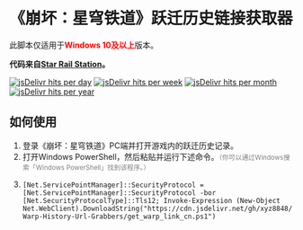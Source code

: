 # 《崩坏：星穹铁道》跃迁历史链接获取器
此脚本仅适用于<font color="red">**Windows 10及以上**</font>版本。

__代码来自[Star Rail Station](https://gist.github.com/Star-Rail-Station/2512df54c4f35d399cc9abbde665e8f0)。__

[![jsDelivr hits per day](https://img.shields.io/jsdelivr/gh/hd/xyz8848/StarRail-Warp-History-Url-Grabbers?style=flat-square)](https://github.com/xyz8848/StarRail-Warp-History-Url-Grabbers)
[![jsDelivr hits per week](https://img.shields.io/jsdelivr/gh/hw/xyz8848/StarRail-Warp-History-Url-Grabbers?style=flat-square)](https://github.com/xyz8848/StarRail-Warp-History-Url-Grabbers)
[![jsDelivr hits per month](https://img.shields.io/jsdelivr/gh/hm/xyz8848/StarRail-Warp-History-Url-Grabbers?style=flat-square)](https://github.com/xyz8848/StarRail-Warp-History-Url-Grabbers)
[![jsDelivr hits per year](https://img.shields.io/jsdelivr/gh/hy/xyz8848/StarRail-Warp-History-Url-Grabbers?style=flat-square)](https://github.com/xyz8848/StarRail-Warp-History-Url-Grabbers)

## 如何使用
1. 登录《崩坏：星穹铁道》PC端并打开游戏内的跃迁历史记录。
2. 打开Windows PowerShell，然后粘贴并运行下述命令。<small><font color="gray">（你可以通过Windows搜索「Windows PowerShell」找到该程序。）</font></small>
3. ```
   [Net.ServicePointManager]::SecurityProtocol = [Net.ServicePointManager]::SecurityProtocol -bor [Net.SecurityProtocolType]::Tls12; Invoke-Expression (New-Object Net.WebClient).DownloadString("https://cdn.jsdelivr.net/gh/xyz8848/StarRail-Warp-History-Url-Grabbers/get_warp_link_cn.ps1")
   ```
